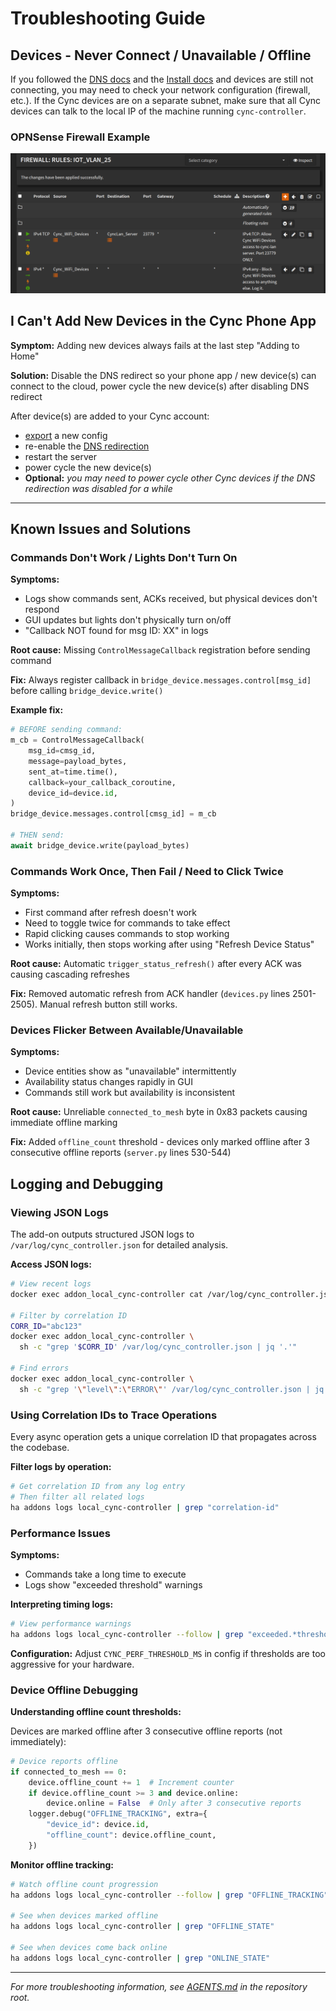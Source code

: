# Troubleshooting Guide

## Devices - Never Connect / Unavailable / Offline

If you followed the [DNS docs](./DNS.md) and the [Install docs](./install) and devices are still not connecting, you may need to check your network configuration (firewall, etc.). If the Cync devices are on a separate subnet, make sure that all Cync devices can talk to the local IP of the machine running `cync-controller`.

### OPNSense Firewall Example

![OPNSense Firewall Rules Example](./assets/opnsense_firewall_rules_example.png)

## I Can't Add New Devices in the Cync Phone App

**Symptom:** Adding new devices always fails at the last step "Adding to Home"

**Solution:** Disable the DNS redirect so your phone app / new device(s) can connect to the cloud, power cycle the new device(s) after disabling DNS redirect

After device(s) are added to your Cync account:

- [export](./cync-controller%20sub-commands.md#export) a new config
- re-enable the [DNS redirection](./DNS.md)
- restart the server
- power cycle the new device(s)
- **Optional:** _you may need to power cycle other Cync devices if the DNS redirection was disabled for a while_

---

## Known Issues and Solutions

### Commands Don't Work / Lights Don't Turn On

**Symptoms:**

- Logs show commands sent, ACKs received, but physical devices don't respond
- GUI updates but lights don't physically turn on/off
- "Callback NOT found for msg ID: XX" in logs

**Root cause:** Missing `ControlMessageCallback` registration before sending command

**Fix:** Always register callback in `bridge_device.messages.control[msg_id]` before calling `bridge_device.write()`

**Example fix:**

```python
# BEFORE sending command:
m_cb = ControlMessageCallback(
    msg_id=cmsg_id,
    message=payload_bytes,
    sent_at=time.time(),
    callback=your_callback_coroutine,
    device_id=device.id,
)
bridge_device.messages.control[cmsg_id] = m_cb

# THEN send:
await bridge_device.write(payload_bytes)
```

### Commands Work Once, Then Fail / Need to Click Twice

**Symptoms:**

- First command after refresh doesn't work
- Need to toggle twice for commands to take effect
- Rapid clicking causes commands to stop working
- Works initially, then stops working after using "Refresh Device Status"

**Root cause:** Automatic `trigger_status_refresh()` after every ACK was causing cascading refreshes

**Fix:** Removed automatic refresh from ACK handler (`devices.py` lines 2501-2505). Manual refresh button still works.

### Devices Flicker Between Available/Unavailable

**Symptoms:**

- Device entities show as "unavailable" intermittently
- Availability status changes rapidly in GUI
- Commands still work but availability is inconsistent

**Root cause:** Unreliable `connected_to_mesh` byte in 0x83 packets causing immediate offline marking

**Fix:** Added `offline_count` threshold - devices only marked offline after 3 consecutive offline reports (`server.py` lines 530-544)

## Logging and Debugging

### Viewing JSON Logs

The add-on outputs structured JSON logs to `/var/log/cync_controller.json` for detailed analysis.

**Access JSON logs:**
```bash
# View recent logs
docker exec addon_local_cync-controller cat /var/log/cync_controller.json | jq '.'

# Filter by correlation ID
CORR_ID="abc123"
docker exec addon_local_cync-controller \
  sh -c "grep '$CORR_ID' /var/log/cync_controller.json | jq '.'"

# Find errors
docker exec addon_local_cync-controller \
  sh -c "grep '\"level\":\"ERROR\"' /var/log/cync_controller.json | jq '.'"
```

### Using Correlation IDs to Trace Operations

Every async operation gets a unique correlation ID that propagates across the codebase.

**Filter logs by operation:**
```bash
# Get correlation ID from any log entry
# Then filter all related logs
ha addons logs local_cync-controller | grep "correlation-id"
```

### Performance Issues

**Symptoms:**
- Commands take a long time to execute
- Logs show "exceeded threshold" warnings

**Interpreting timing logs:**
```bash
# View performance warnings
ha addons logs local_cync-controller --follow | grep "exceeded.*threshold"
```

**Configuration:** Adjust `CYNC_PERF_THRESHOLD_MS` in config if thresholds are too aggressive for your hardware.

### Device Offline Debugging

**Understanding offline count thresholds:**

Devices are marked offline after 3 consecutive offline reports (not immediately):

```python
# Device reports offline
if connected_to_mesh == 0:
    device.offline_count += 1  # Increment counter
    if device.offline_count >= 3 and device.online:
        device.online = False  # Only after 3 consecutive reports
    logger.debug("OFFLINE_TRACKING", extra={
        "device_id": device.id,
        "offline_count": device.offline_count,
    })
```

**Monitor offline tracking:**
```bash
# Watch offline count progression
ha addons logs local_cync-controller --follow | grep "OFFLINE_TRACKING"

# See when devices marked offline
ha addons logs local_cync-controller | grep "OFFLINE_STATE"

# See when devices come back online
ha addons logs local_cync-controller | grep "ONLINE_STATE"
```

---

_For more troubleshooting information, see [AGENTS.md](../../AGENTS.md) in the repository root._
